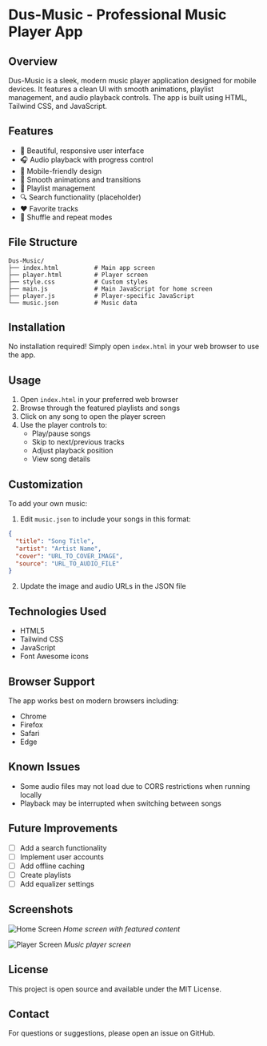 # Dus-Music - Professional Music Player App

## Overview

Dus-Music is a sleek, modern music player application designed for mobile devices. It features a clean UI with smooth animations, playlist management, and audio playback controls. The app is built using HTML, Tailwind CSS, and JavaScript.

## Features

- 🎵 Beautiful, responsive user interface
- 🎧 Audio playback with progress control
- 📱 Mobile-friendly design
- 🔄 Smooth animations and transitions
- 📂 Playlist management
- 🔍 Search functionality (placeholder)
- ❤️ Favorite tracks
- 🔄 Shuffle and repeat modes

## File Structure

```
Dus-Music/
├── index.html          # Main app screen
├── player.html         # Player screen
├── style.css           # Custom styles
├── main.js             # Main JavaScript for home screen
├── player.js           # Player-specific JavaScript
└── music.json          # Music data
```

## Installation

No installation required! Simply open `index.html` in your web browser to use the app.

## Usage

1. Open `index.html` in your preferred web browser
2. Browse through the featured playlists and songs
3. Click on any song to open the player screen
4. Use the player controls to:
   - Play/pause songs
   - Skip to next/previous tracks
   - Adjust playback position
   - View song details

## Customization

To add your own music:

1. Edit `music.json` to include your songs in this format:
```json
{
  "title": "Song Title",
  "artist": "Artist Name",
  "cover": "URL_TO_COVER_IMAGE",
  "source": "URL_TO_AUDIO_FILE"
}
```

2. Update the image and audio URLs in the JSON file

## Technologies Used

- HTML5
- Tailwind CSS
- JavaScript
- Font Awesome icons

## Browser Support

The app works best on modern browsers including:
- Chrome
- Firefox
- Safari
- Edge

## Known Issues

- Some audio files may not load due to CORS restrictions when running locally
- Playback may be interrupted when switching between songs

## Future Improvements

- [ ] Add a search functionality
- [ ] Implement user accounts
- [ ] Add offline caching
- [ ] Create playlists
- [ ] Add equalizer settings

## Screenshots

![Home Screen](https://timeit.site/songs/Tum%20Hi%20Ho.jpg)
*Home screen with featured content*

![Player Screen](https://timeit.site/songs/Tum%20Hi%20Aana.jpg)
*Music player screen*

## License

This project is open source and available under the MIT License.

## Contact

For questions or suggestions, please open an issue on GitHub.
